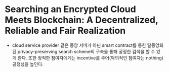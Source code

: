 # Searching an Encrypted Cloud Meets Blockchain: A Decentralized, Reliable and Fair Realization
- cloud service provider 같은 중앙 서버가 아닌 smart contract를 통한 탈중앙화된 privacy-preserving search scheme의 구축을 통해 공정한 검색을 할 수 있게 한다. 또한 정직한 참여자에게는 incentive를 주어(악의적인 참여자는 nothing) 공정성을 높인다.
